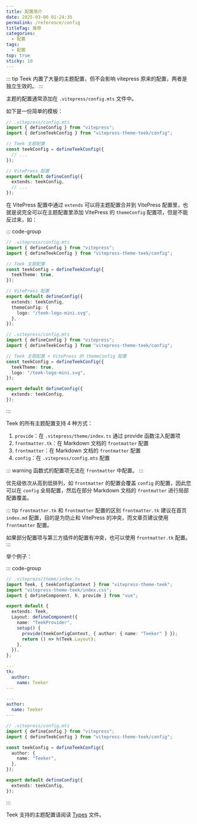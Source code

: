 ```yaml
---
title: 配置简介
date: 2025-03-06 01:24:35
permalink: /reference/config
titleTag: 推荐
categories:
  - 配置
tags:
  - 配置
top: true
sticky: 10
---
```


::: tip
Teek 内置了大量的主题配置，但不会影响 vitepress 原来的配置，两者是独立生效的。
:::

主题的配置通常添加在 `.vitepress/config.mts` 文件中。

如下是一份简单的模板：

```ts aa
// .vitepress/config.mts
import { defineConfig } from "vitepress";
import { defineTeekConfig } from "vitepress-theme-teek/config";

// Teek 主题配置
const teekConfig = defineTeekConfig({
  // ...
});

// VitePress 配置
export default defineConfig({
  extends: teekConfig,
  // ...
});
```

在 VitePress 配置中通过 `extends` 可以将主题配置合并到 VitePress 配置里，也就是说完全可以在主题配置里添加 VitePress 的 `themeConfig` 配置项，但是不能反过来，如：

::: code-group

```ts [各自配置]
// .vitepress/config.mts
import { defineConfig } from "vitepress";
import { defineTeekConfig } from "vitepress-theme-teek/config";

// Teek 主题配置
const teekConfig = defineTeekConfig({
  teekTheme: true,
});

// VitePress 配置
export default defineConfig({
  extends: teekConfig,
  themeConfig: {
    logo: "/teek-logo-mini.svg",
  },
});
```

```ts [统一配置]
// .vitepress/config.mts
import { defineConfig } from "vitepress";
import { defineTeekConfig } from "vitepress-theme-teek/config";

// Teek 主题配置 + VitePress 的 themeConfig 配置
const teekConfig = defineTeekConfig({
  teekTheme: true,
  logo: "/teek-logo-mini.svg",
});

export default defineConfig({
  extends: teekConfig,
});
```

:::

Teek 的所有主题配置支持 4 种方式：

1. `provide`：在 `.vitepress/theme/index.ts` 通过 provide 函数注入配置项
2. `frontmatter.tk`：在 Markdown 文档的 `frontmatter` 配置
3. `frontmatter`：在 Markdown 文档的 `frontmatter` 配置
4. `config`：在 `.vitepress/config.mts` 配置

::: warning
函数式的配置项无法在 `frontmatter` 中配置。
:::

优先级依次从高到低排列，如 `frontmatter` 的配置会覆盖 `config` 的配置，因此您可以在 `config` 全局配置，然后在部分 Markdown 文档的 `frontmatter` 进行局部配置覆盖。

::: tip `frontmatter.tk` 和 `frontmatter` 配置的区别
`frontmatter.tk` 建议在首页 `index.md` 配置，目的是为防止和 VitePress 的冲突，而文章页建议使用 `frontmatter` 配置。

如果部分配置项与第三方插件的配置有冲突，也可以使用 `frontmatter.tk` 配置。
:::

举个例子：

::: code-group

```ts [provide] {11}
// .vitepress/theme/index.ts
import Teek, { teekConfigContext } from "vitepress-theme-teek";
import "vitepress-theme-teek/index.css";
import { defineComponent, h, provide } from "vue";

export default {
  extends: Teek,
  Layout: defineComponent({
    name: "TeekProvider",
    setup() {
      provide(teekConfigContext, { author: { name: "Teeker" } });
      return () => h(Teek.Layout);
    },
  }),
};
```

```yaml [frontmatter.tk]
---
tk:
  author:
    name: Teeker
---
```

```yaml [frontmatter]
---
author:
  name: Teeker
---
```

```ts [config]
// .vitepress/config.mts
import { defineConfig } from "vitepress";
import { defineTeekConfig } from "vitepress-theme-teek/config";

const teekConfig = defineTeekConfig({
  author: {
    name: "Teeker",
  },
});

export default defineConfig({
  extends: teekConfig,
});
```

:::

Teek 支持的主题配置请阅读 [Types](https://github.com/Kele-Bingtang/vitepress-theme-teek/blob/master/packages/config/types.ts) 文件。
